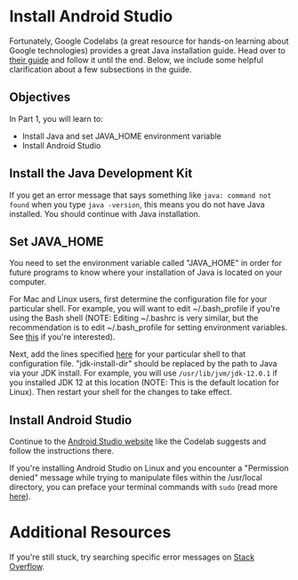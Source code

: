 # Install Android Studio

Fortunately, Google Codelabs (a great resource for hands-on learning about Google technologies) provides a great Java installation guide. Head over to [their guide](https://codelabs.developers.google.com/codelabs/build-your-first-android-app/#1) and follow it until the end. Below, we include some helpful clarification about a few subsections in the guide.

## Objectives
In Part 1, you will learn to:
- Install Java and set JAVA\_HOME environment variable
- Install Android Studio

## Install the Java Development Kit

If you get an error message that says something like `java: command not found` when you type `java -version`, this means you do not have Java installed. You should continue with Java installation.

## Set JAVA\_HOME
You need to set the environment variable called "JAVA\_HOME" in order for future programs to know where your installation of Java is located on your computer. 

For Mac and Linux users, first determine the configuration file for your particular shell. For example, you will want to edit ~/.bash\_profile if you're using the Bash shell (NOTE: Editing ~/.bashrc is very similar, but the recommendation is to edit ~/.bash\_profile for setting environment variables. See [this](https://superuser.com/questions/409186/environment-variables-in-bash-profile-or-bashrc) if you're interested). 

Next, add the lines specified [here](https://docs.oracle.com/cd/E19182-01/820-7851/inst_cli_jdk_javahome_t/) for your particular shell to that configuration file. "jdk-install-dir" should be replaced by the path to Java via your JDK install. For example, you will use `/usr/lib/jvm/jdk-12.0.1` if you installed JDK 12 at this location (NOTE: This is the default location for Linux). Then restart your shell for the changes to take effect.

## Install Android Studio
Continue to the [Android Studio website](https://developer.android.com/studio/) like the Codelab suggests and follow the instructions there.

If you're installing Android Studio on Linux and you encounter a "Permission denied" message while trying to manipulate files within the /usr/local directory, you can preface your terminal commands with `sudo` (read more [here](https://en.wikipedia.org/wiki/Sudo)).

# Additional Resources
If you're still stuck, try searching specific error messages on [Stack Overflow](https://stackoverflow.com/).

